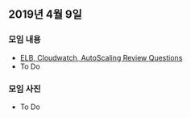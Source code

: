## 2019년 4월 9일

### 모임 내용
- [ELB, Cloudwatch, AutoScaling Review Questions](../attachments/ELB_Cloudwatch_AutoScaling_Review_Questions.docx)
- To Do

### 모임 사진

- To Do